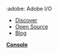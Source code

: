 :adobe: Adobe I/O

- [Discover](https://www.adobe.io/apis)
- [Open Source](https://www.adobe.io/open)
- [Blog](https://medium.com/adobetech)



**[Console](https://console.adobe.io/)**

